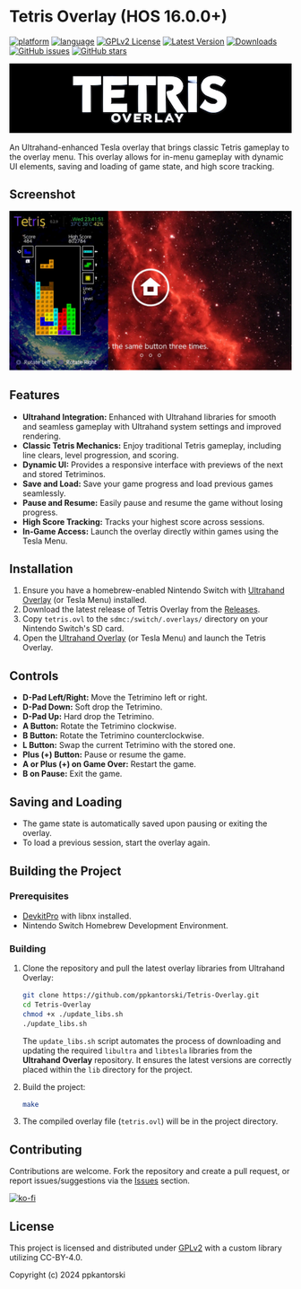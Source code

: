 # Tetris Overlay (HOS 16.0.0+)
[![platform](https://img.shields.io/badge/platform-Switch-898c8c?logo=C++.svg)](https://gbatemp.net/forums/nintendo-switch.283/?prefix_id=44)
[![language](https://img.shields.io/badge/language-C++-ba1632?logo=C++.svg)](https://github.com/topics/cpp)
[![GPLv2 License](https://img.shields.io/badge/license-GPLv2-189c11.svg)](https://www.gnu.org/licenses/old-licenses/gpl-2.0.en.html)
[![Latest Version](https://img.shields.io/github/v/release/ppkantorski/Tetris-Overlay?label=latest%20version&color=blue)](https://github.com/ppkantorski/Tetris-Overlay/releases/latest)
[![Downloads](https://img.shields.io/github/downloads/ppkantorski/Tetris-Overlay/total?color=6f42c1)](https://github.com/ppkantorski/Tetris-Overlay/graphs/traffic)
[![GitHub issues](https://img.shields.io/github/issues/ppkantorski/Tetris-Overlay?color=222222)](https://github.com/ppkantorski/Tetris-Overlay/issues)
[![GitHub stars](https://img.shields.io/github/stars/ppkantorski/Tetris-Overlay)](https://github.com/ppkantorski/Tetris-Overlay/stargazers)

[![Banner](.pics/banner.png)](https://gbatemp.net/threads/tetris-overlay.661021/)

An Ultrahand-enhanced Tesla overlay that brings classic Tetris gameplay to the overlay menu. This overlay allows for in-menu gameplay with dynamic UI elements, saving and loading of game state, and high score tracking.

## Screenshot
[![Screenshot](.pics/screenshot_1.png)](https://gbatemp.net/threads/tetris-overlay.661021/)

## Features

- **Ultrahand Integration:** Enhanced with Ultrahand libraries for smooth and seamless gameplay with Ultrahand system settings and improved rendering.
- **Classic Tetris Mechanics:** Enjoy traditional Tetris gameplay, including line clears, level progression, and scoring.
- **Dynamic UI:** Provides a responsive interface with previews of the next and stored Tetriminos.
- **Save and Load:** Save your game progress and load previous games seamlessly.
- **Pause and Resume:** Easily pause and resume the game without losing progress.
- **High Score Tracking:** Tracks your highest score across sessions.
- **In-Game Access:** Launch the overlay directly within games using the Tesla Menu.

## Installation

1. Ensure you have a homebrew-enabled Nintendo Switch with [Ultrahand Overlay](https://github.com/ppkantorski/Ultrahand-Overlay) (or Tesla Menu) installed.
2. Download the latest release of Tetris Overlay from the [Releases](https://github.com/ppkantorski/Tetris-Overlay/releases).
3. Copy `tetris.ovl` to the `sdmc:/switch/.overlays/` directory on your Nintendo Switch's SD card.
4. Open the [Ultrahand Overlay](https://github.com/ppkantorski/Ultrahand-Overlay) (or Tesla Menu) and launch the Tetris Overlay.

## Controls

- **D-Pad Left/Right:** Move the Tetrimino left or right.
- **D-Pad Down:** Soft drop the Tetrimino.
- **D-Pad Up:** Hard drop the Tetrimino.
- **A Button:** Rotate the Tetrimino clockwise.
- **B Button:** Rotate the Tetrimino counterclockwise.
- **L Button:** Swap the current Tetrimino with the stored one.
- **Plus (+) Button:** Pause or resume the game.
- **A or Plus (+) on Game Over:** Restart the game.
- **B on Pause:** Exit the game.

## Saving and Loading

- The game state is automatically saved upon pausing or exiting the overlay.
- To load a previous session, start the overlay again.

## Building the Project

### Prerequisites

- [DevkitPro](https://devkitpro.org/) with libnx installed.
- Nintendo Switch Homebrew Development Environment.

### Building

1. Clone the repository and pull the latest overlay libraries from Ultrahand Overlay:
    ```bash
    git clone https://github.com/ppkantorski/Tetris-Overlay.git
    cd Tetris-Overlay
    chmod +x ./update_libs.sh
    ./update_libs.sh
    ```
    The `update_libs.sh` script automates the process of downloading and updating the required `libultra` and `libtesla` libraries from the **Ultrahand Overlay** repository. It ensures the latest versions are correctly placed within the `lib` directory for the project.

2. Build the project:
    ```bash
    make
    ```

3. The compiled overlay file (`tetris.ovl`) will be in the project directory.

## Contributing

Contributions are welcome. Fork the repository and create a pull request, or report issues/suggestions via the [Issues](https://github.com/ppkantorski/Tetris-Overlay/issues) section.

[![ko-fi](https://ko-fi.com/img/githubbutton_sm.svg)](https://ko-fi.com/X8X3VR194)

## License

This project is licensed and distributed under [GPLv2](LICENSE) with a custom library utilizing CC-BY-4.0.

Copyright (c) 2024 ppkantorski
